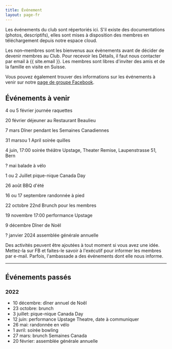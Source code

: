 ```yaml
---
title: Événement
layout: page-fr
---
```


Les événements du club sont répertoriés ici. S'il existe des documentations (photos, descriptifs), elles sont mises à disposition des membres en téléchargement depuis notre espace cloud.

Les non–membres sont les bienvenus aux évènements avant de décider de devenir membres au Club. Pour recevoir les Détails, il faut nous contacter par email à {{ site.email }}.
Les membres sont libres d'inviter des amis et de la famille en visite en Suisse.

Vous pouvez également trouver des informations sur les événements à venir sur notre [page de groupe Facebook](https://www.facebook.com/groups/canadaclubberne/).

## Événements à venir
4 ou 5 février journée raquettes

20 février déjeuner au Restaurant Beaulieu

7 mars Dîner pendant les Semaines Canadiennes

31 marsou 1 April soirée quilles

4 juin, 17:00 soirée théâtre Upstage, Theater Remise, Laupenstrasse 51, Bern

? mai balade à vélo

1 ou 2 Juillet pique-nique Canada Day

26 août BBQ d'été

16 ou 17 septembre randonnée à pied

22 octobre 22nd Brunch pour les membres

19 novembre 17:00 performance Upstage

9  décembre Dîner de Noël

? janvier 2024 assemblée générale annuelle



Des activités peuvent être ajoutées à tout moment si vous avez une idée. Mettez-la sur FB et faites-le savoir à l'exécutif pour informer les membres par e-mail.
Parfois, l'ambassade a des événements dont elle nous informe.

---

## Événements passés

### 2022

- 10 décembre: dîner annuel de Noêl
- 23 octobre: brunch
- 3 juillet: pique-nique Canada Day
- 12 juin: performance Upstage Theatre, date à communiquer
- 26 mai: randonnée en vélo
- 1 avril: soirée bowling
- 27 mars: brunch Semaines Canada
- 20 février: assemblée générale annuelle

